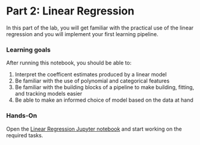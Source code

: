 # Part 2: Linear Regression

In this part of the lab, you will get familiar with the practical use of the linear regression and you will implement your first learning pipeline. 

### Learning goals

After running this notebook, you should be able to:

1. Interpret the coefficent estimates produced by a linear model
2. Be familiar with the use of polynomial and categorical features
3. Be familiar with the building blocks of a pipeline to make building, fitting, and tracking models easier
4. Be able to make an informed choice of model based on the data at hand

### Hands-On
Open the [Linear Regression Jupyter notebook](./linear.ipynb) and start working on the required tasks.